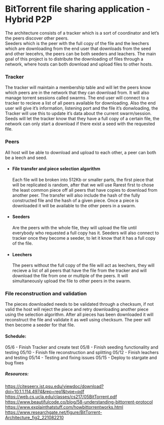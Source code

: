 


<h1>BitTorrent file sharing application - Hybrid P2P</h1>

The architecture consists of a tracker which is a sort of coordinator and let’s the peers discover other peers. <br/>
Seeders which is the peer with the full copy of the file and the leechers which are downloading from the end user that downloads from the seed and other leecehrs, 
the peers can be both seeders and leachers. The main goal of this project is to distribute the downloading of files through a network, where hosts can both download and upload files to other hosts.

<h3>Tracker</h3>

The tracker will maintain a membership table and will let the peers know which peers are in the network that they can download from. It will also manage torrent sessions called swarms. The end user will connect to a tracker to recieve a list of all peers available for downloading. Also the end user will give it’s information, listening port and the file it’s donwloading, the Tracker will use this to update it’s data about the current swarm/session.
Seeds will let the tracker know that they have a full copy of a certain file, the network can only start a download if there exist a seed with the requested file.

<h3>Peers </h3>

All host will be able to download and upload to each other, a peer can both be a leech and seed.
<ul>
 <li>
<h4>File transfer and piece selection algorithm</h4>
Each file will be broken into 512Kb or smaller parts, the first piece that will be replicated is random, after that we will use Rarest first to chose the least common piece off all peers that have copies to download from another peer. The transfer will also include the hash of the fully constructed file and the hash of a given piece. Once a piece is downloaded it will be available to the other peers in a swarm.
  </li>
  <li>
<h4>Seeders</h4>
Are the peers with the whole file, they will upload the file until everybody who requested a full copy has it. Seeders will also connect to tracker once they become a seeder, to let it know that it has a full copy of the file.
  </li>
  <li>
<h4>Leechers</h4>
The peers without the full copy of the file will act as leechers, they will recieve a list of all peers that have the file from the tracker and will download the file from one or multiple of the peers. It will simultaneously upload the file to other peers in the swarm.
  </li>
</ul>

<h3>File reconstruction and validation</h3>
The pieces downloaded needs to be validated through a checksum, if not valid the host will reject the piece and retry downloading another piece using the selection algorithm.
After all pieces has been downloaded it will reconstruct the file and validate it as well using checksum. The peer will then become a seeder for that file.

<h4>Schedule:</h4>
05/6 - Finish Tracker and create test
05/8 - Finish seeding functionality and testing
05/10 - Finish file reconstruction and splitting
05/12 - Finish leachers and testing
05/14 - Testing and fixing issues
05/15 - Deploy to stargate and bug fixes


<h5>Resources:</h5>

https://citeseerx.ist.psu.edu/viewdoc/download?doi=10.1.1.114.4974&rep=rep1&type=pdf
https://web.cs.ucla.edu/classes/cs217/05BitTorrent.pdf
https://www.beautifulcode.co/blog/58-understanding-bittorrent-protocol
https://www.explainthatstuff.com/howbittorrentworks.html
https://www.researchgate.net/figure/BitTorrent-Architecture_fig2_221082210

